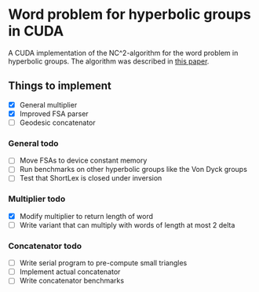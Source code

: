 # Word problem for hyperbolic groups in CUDA
A CUDA implementation of the NC^2-algorithm for the word problem in hyperbolic groups.
The algorithm was described in [this paper](https://doi.org/10.1145/129712.129723).

## Things to implement
- [x] General multiplier
- [x] Improved FSA parser
- [ ] Geodesic concatenator

### General todo
- [ ] Move FSAs to device constant memory
- [ ] Run benchmarks on other hyperbolic groups like the Von Dyck groups
- [ ] Test that ShortLex is closed under inversion

### Multiplier todo
- [x] Modify multiplier to return length of word
- [ ] Write variant that can multiply with words of length at most 2 delta

### Concatenator todo
- [ ] Write serial program to pre-compute small triangles
- [ ] Implement actual concatenator
- [ ] Write concatenator benchmarks
